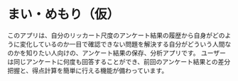 # まい・めもり（仮）
このアプリは、自分のリッカート尺度のアンケート結果の履歴から自身がどのように変化しているのか一目で確認できない問題を解決する自分がどういう人間なのかを知りたい人向けの、アンケート結果の保存、分析アプリです。
ユーザーは同じアンケートに何度も回答することができ、前回のアンケート結果との差分把握と、得点計算を簡単に行える機能が備わっています。
